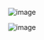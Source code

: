 ![image](https://github.com/user-attachments/assets/0ae73b1d-e8ca-47b9-8a60-86e4bdc0d8ae)

![image](https://github.com/user-attachments/assets/8c4e25a5-3ffd-49e8-87cb-c1bbc470ccc2)
